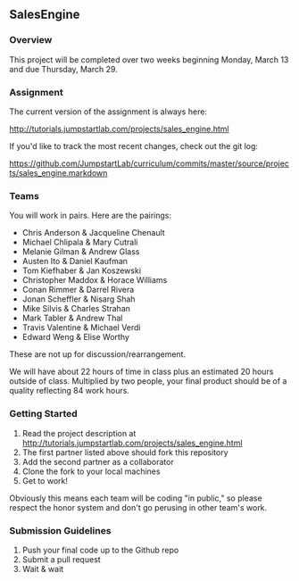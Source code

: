 ## SalesEngine

### Overview

This project will be completed over two weeks beginning Monday, March 13 and due Thursday, March 29.

### Assignment

The current version of the assignment is always here:

http://tutorials.jumpstartlab.com/projects/sales_engine.html

If you'd like to track the most recent changes, check out the git log:

https://github.com/JumpstartLab/curriculum/commits/master/source/projects/sales_engine.markdown

### Teams

You will work in pairs. Here are the pairings:

* Chris Anderson & Jacqueline Chenault
* Michael Chlipala & Mary Cutrali
* Melanie Gilman & Andrew Glass
* Austen Ito & Daniel Kaufman
* Tom Kiefhaber & Jan Koszewski
* Christopher Maddox & Horace Williams
* Conan Rimmer & Darrel Rivera
* Jonan Scheffler & Nisarg Shah
* Mike Silvis & Charles Strahan
* Mark Tabler & Andrew Thal
* Travis Valentine & Michael Verdi
* Edward Weng & Elise Worthy

These are not up for discussion/rearrangement.

We will have about 22 hours of time in class plus an estimated 20 hours outside of class. Multiplied by two people, your final product should be of a quality reflecting 84 work hours.

### Getting Started

1. Read the project description at http://tutorials.jumpstartlab.com/projects/sales_engine.html
2. The first partner listed above should fork this repository
3. Add the second partner as a collaborator
4. Clone the fork to your local machines
5. Get to work!

Obviously this means each team will be coding "in public," so please respect the honor system and don't go perusing in other team's work.

### Submission Guidelines

1. Push your final code up to the Github repo
2. Submit a pull request
3. Wait & wait